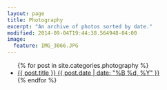 ```yaml
---
layout: page
title: Photography
excerpt: "An archive of photos sorted by date."
modified: 2014-09-04T19:44:38.564948-04:00
image:
  feature: IMG_3066.JPG
---
```


<ul class="post-list">
{% for post in site.categories.photography %}
  <li><article><a href="{{ site.url }}{{ post.url }}">{{ post.title }} <span class="entry-date"><time datetime="{{ post.date | date_to_xmlschema }}">{{ post.date | date: "%B %d, %Y" }}</time></span></a></article></li>
{% endfor %}
</ul>
